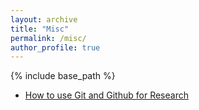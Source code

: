 ```yaml
---
layout: archive
title: "Misc"
permalink: /misc/
author_profile: true
---
```


{% include base_path %}

* [How to use Git and Github for Research](https://k-nakam.github.io/files/misc/Github_guide.pdf)